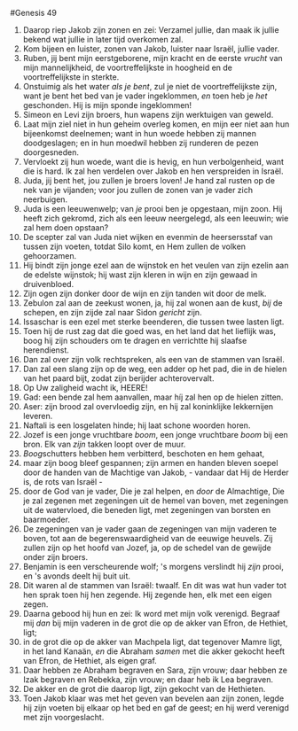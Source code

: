 #Genesis 49
1. Daarop riep Jakob zijn zonen en zei: Verzamel jullie, dan maak ik jullie bekend wat jullie in later tijd overkomen zal. 
2. Kom bijeen en luister, zonen van Jakob, luister naar Israël, jullie vader. 
3. Ruben, jij bent mijn eerstgeborene, mijn kracht en de eerste *vrucht* van mijn mannelijkheid, de voortreffelijkste in hoogheid en de voortreffelijkste in sterkte. 
4. Onstuimig als het water *als je bent*, zul je niet de voortreffelijkste zijn, want je bent het bed van je vader ingeklommen, *en* toen heb je *het* geschonden. Hij is mijn sponde ingeklommen! 
5. Simeon en Levi zijn broers, hun wapens zijn werktuigen van geweld. 
6. Laat mijn ziel niet in hun geheim overleg komen, en mijn eer niet aan hun bijeenkomst deelnemen; want in hun woede hebben zij mannen doodgeslagen; en in hun moedwil hebben zij runderen de pezen doorgesneden. 
7. Vervloekt zij hun woede, want die is hevig, en hun verbolgenheid, want die is hard. Ik zal hen verdelen over Jakob en hen verspreiden in Israël. 
8. Juda, jij bent het, jou zullen je broers loven! Je hand zal rusten op de nek van je vijanden; voor jou zullen de zonen van je vader zich neerbuigen. 
9. Juda is een leeuwenwelp; van *je* prooi ben je opgestaan, mijn zoon. Hij heeft zich gekromd, zich als een leeuw neergelegd, als een leeuwin; wie zal hem doen opstaan? 
10. De scepter zal van Juda niet wijken en evenmin de heersersstaf van tussen zijn voeten, totdat Silo komt, en Hem zullen de volken gehoorzamen. 
11. Hij bindt zijn jonge ezel aan de wijnstok en het veulen van zijn ezelin aan de edelste wijnstok; hij wast zijn kleren in wijn en zijn gewaad in druivenbloed. 
12. Zijn ogen zijn donker door de wijn en zijn tanden wit door de melk. 
13. Zebulon zal aan de zeekust wonen, ja, hij zal wonen aan de kust, *bij* de schepen, en zijn zijde zal naar Sidon *gericht* zijn. 
14. Issaschar is een ezel met sterke beenderen, die tussen twee lasten ligt. 
15. Toen hij de rust zag dat die goed was, en het land dat het lieflijk was, boog hij zijn schouders om te dragen en verrichtte hij slaafse herendienst. 
16. Dan zal over zijn volk rechtspreken, als een van de stammen van Israël. 
17. Dan zal een slang zijn op de weg, een adder op het pad, die in de hielen van het paard bijt, zodat zijn berijder achterovervalt. 
18. Op Uw zaligheid wacht ik, HEERE! 
19. Gad: een bende zal hem aanvallen, maar híj zal hen op de hielen zitten. 
20. Aser: zijn brood zal overvloedig zijn, en hij zal koninklijke lekkernijen leveren. 
21. Naftali is een losgelaten hinde; hij laat schone woorden horen. 
22. Jozef is een jonge vruchtbare *boom*, een jonge vruchtbare *boom* bij een bron. Elk van *zijn* takken loopt over de muur. 
23. *Boog*schutters hebben hem verbitterd, beschoten en hem gehaat, 
24. maar zijn boog bleef gespannen; zijn armen en handen bleven soepel door de handen van de Machtige van Jakob, - vandaar dat Hij de Herder is, de rots van Israël - 
25. door de God van je vader, Die je zal helpen, en *door* de Almachtige, Die je zal zegenen met zegeningen uit de hemel van boven, met zegeningen uit de watervloed, die beneden ligt, met zegeningen van borsten en baarmoeder. 
26. De zegeningen van je vader gaan de zegeningen van mijn vaderen te boven, tot aan de begerenswaardigheid van de eeuwige heuvels. Zij zullen zijn op het hoofd van Jozef, ja, op de schedel van de gewijde onder zijn broers. 
27. Benjamin is een verscheurende wolf; 's morgens verslindt hij *zijn* prooi, en 's avonds deelt hij buit uit.
28. Dit waren al de stammen van Israël: twaalf. En dit was wat hun vader tot hen sprak toen hij hen zegende. Hij zegende hen, elk met een eigen zegen.
29. Daarna gebood hij hun en zei: Ik word met mijn volk verenigd. Begraaf mij *dan* bij mijn vaderen in de grot die op de akker van Efron, de Hethiet, ligt;
30. in de grot die op de akker van Machpela ligt, dat tegenover Mamre ligt, in het land Kanaän, *en* die Abraham *samen* met die akker gekocht heeft van Efron, de Hethiet, als eigen graf.
31. Daar hebben ze Abraham begraven en Sara, zijn vrouw; daar hebben ze Izak begraven en Rebekka, zijn vrouw; en daar heb ik Lea begraven.
32. De akker en de grot die daarop ligt, zijn gekocht van de Hethieten.
33. Toen Jakob klaar was met het geven van bevelen aan zijn zonen, legde hij zijn voeten bij elkaar op het bed en gaf de geest; en hij werd verenigd met zijn voorgeslacht.
